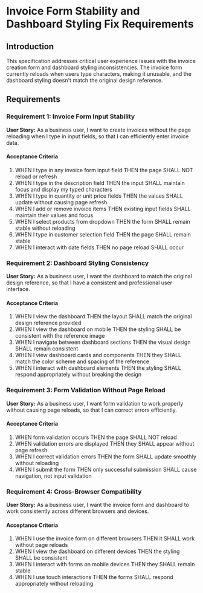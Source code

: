 # Invoice Form Stability and Dashboard Styling Fix Requirements

## Introduction

This specification addresses critical user experience issues with the invoice creation form and dashboard styling inconsistencies. The invoice form currently reloads when users type characters, making it unusable, and the dashboard styling doesn't match the original design reference.

## Requirements

### Requirement 1: Invoice Form Input Stability

**User Story:** As a business user, I want to create invoices without the page reloading when I type in input fields, so that I can efficiently enter invoice data.

#### Acceptance Criteria

1. WHEN I type in any invoice form input field THEN the page SHALL NOT reload or refresh
2. WHEN I type in the description field THEN the input SHALL maintain focus and display my typed characters
3. WHEN I type in quantity or unit price fields THEN the values SHALL update without causing page refresh
4. WHEN I add or remove invoice items THEN existing input fields SHALL maintain their values and focus
5. WHEN I select products from dropdown THEN the form SHALL remain stable without reloading
6. WHEN I type in customer selection field THEN the page SHALL remain stable
7. WHEN I interact with date fields THEN no page reload SHALL occur

### Requirement 2: Dashboard Styling Consistency

**User Story:** As a business user, I want the dashboard to match the original design reference, so that I have a consistent and professional user interface.

#### Acceptance Criteria

1. WHEN I view the dashboard THEN the layout SHALL match the original design reference provided
2. WHEN I view the dashboard on mobile THEN the styling SHALL be consistent with the reference image
3. WHEN I navigate between dashboard sections THEN the visual design SHALL remain consistent
4. WHEN I view dashboard cards and components THEN they SHALL match the color scheme and spacing of the reference
5. WHEN I interact with dashboard elements THEN the styling SHALL respond appropriately without breaking the design

### Requirement 3: Form Validation Without Page Reload

**User Story:** As a business user, I want form validation to work properly without causing page reloads, so that I can correct errors efficiently.

#### Acceptance Criteria

1. WHEN form validation occurs THEN the page SHALL NOT reload
2. WHEN validation errors are displayed THEN they SHALL appear without page refresh
3. WHEN I correct validation errors THEN the form SHALL update smoothly without reloading
4. WHEN I submit the form THEN only successful submission SHALL cause navigation, not input validation

### Requirement 4: Cross-Browser Compatibility

**User Story:** As a business user, I want the invoice form and dashboard to work consistently across different browsers and devices.

#### Acceptance Criteria

1. WHEN I use the invoice form on different browsers THEN it SHALL work without page reloads
2. WHEN I view the dashboard on different devices THEN the styling SHALL be consistent
3. WHEN I interact with forms on mobile devices THEN they SHALL remain stable
4. WHEN I use touch interactions THEN the forms SHALL respond appropriately without reloading